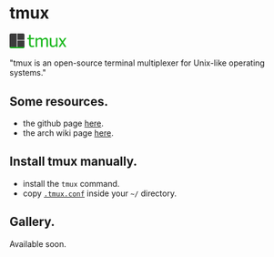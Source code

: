 # tmux

<img src="logo.png" width="100">

"tmux is an open-source terminal multiplexer for Unix-like operating systems."


## Some resources.
- the github page [here](https://en.wikipedia.org/wiki/Tmux).
- the arch wiki page [here](https://wiki.archlinux.org/title/tmux).

## Install tmux manually.
- install the `tmux` command.
- copy [`.tmux.conf`] inside your `~/` directory.

## Gallery.
Available soon.

[`.tmux.conf`]: https://github.com/a2n-s/dotfiles/blob/main/.tmux.conf
